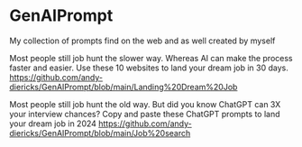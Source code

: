 # GenAIPrompt
My collection of prompts find on the web and as well created by myself

Most people still job hunt the slower way. Whereas AI can make the process faster and easier. Use these 10 websites to land your dream job in 30 days.
https://github.com/andy-diericks/GenAIPrompt/blob/main/Landing%20Dream%20Job 

Most people still job hunt the old way. But did you know ChatGPT can 3X your interview chances? Copy and paste these ChatGPT prompts to land your dream job in 2024
https://github.com/andy-diericks/GenAIPrompt/blob/main/Job%20search
